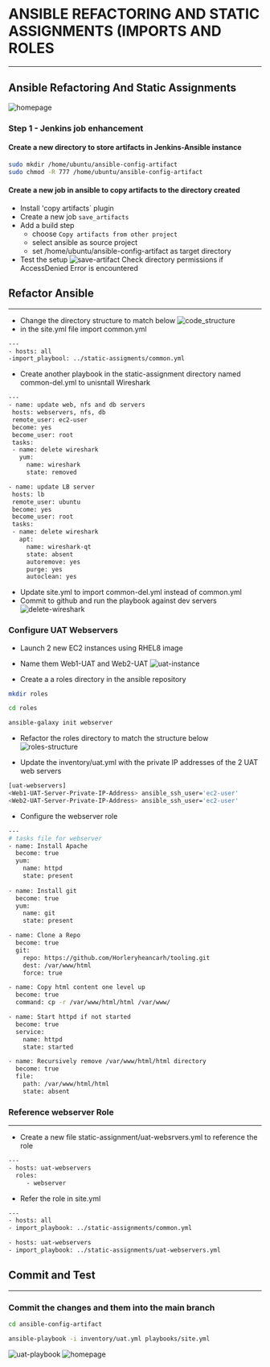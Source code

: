
# ANSIBLE REFACTORING AND STATIC ASSIGNMENTS (IMPORTS AND ROLES
---
 ## Ansible Refactoring And Static Assignments
 ![homepage](pbl12/homepage.png)
 ### Step 1 - Jenkins job enhancement 
 #### Create a new directory to store artifacts in Jenkins-Ansible instance
 ```bash
 sudo mkdir /home/ubuntu/ansible-config-artifact
 sudo chmod -R 777 /home/ubuntu/ansible-config-artifact
 ```
 #### Create a new job in ansible to copy artifacts to the directory created
 - Install 'copy artifacts` plugin
 - Create a new job `save_artifacts`
 - Add a build step
    - choose `Copy artifacts from other project`
    - select ansible as source project
    - set /home/ubuntu/ansible-config-artifact as target directory
 - Test the setup
 ![save-artifact](pbl12/save-artifact.png)
 Check directory permissions if AccessDenied Error is encountered

 ## Refactor Ansible
 ---
 - Change the directory structure to match below 
 ![code_structure](pbl12/structure.png)
 - in the site.yml file import common.yml
 ```bash
 ---
 - hosts: all
 -import_playbool: ../static-assigments/common.yml
 ```
 - Create another playbook in the static-assignment directory named common-del.yml to unisntall Wireshark
 ```bash
 ---
- name: update web, nfs and db servers
  hosts: webservers, nfs, db
  remote_user: ec2-user
  become: yes
  become_user: root
  tasks:
  - name: delete wireshark
    yum:
      name: wireshark
      state: removed

- name: update LB server
  hosts: lb
  remote_user: ubuntu
  become: yes
  become_user: root
  tasks:
  - name: delete wireshark
    apt:
      name: wireshark-qt
      state: absent
      autoremove: yes
      purge: yes
      autoclean: yes
```
- Update site.yml to import common-del.yml instead of common.yml
- Commit to github and run the playbook against dev servers
![delete-wireshark](pbl12/delete-wireshark.png)

### Configure UAT Webservers
- Launch 2 new EC2 instances using RHEL8 image
- Name them Web1-UAT and Web2-UAT
![uat-instance](pbl12/uat-instance.png)

- Create a a roles directory in the ansible repository
```bash
mkdir roles

cd roles

ansible-galaxy init webserver
```
- Refactor the roles directory to match the structure below
![roles-structure](pbl12/roles-st.png)

- Update the inventory/uat.yml with the private IP addresses of the 2 UAT web servers
```bash
[uat-webservers]
<Web1-UAT-Server-Private-IP-Address> ansible_ssh_user='ec2-user' 
<Web2-UAT-Server-Private-IP-Address> ansible_ssh_user='ec2-user'
```
- Configure the webserver role
```bash
---
# tasks file for webserver
- name: Install Apache
  become: true
  yum: 
    name: httpd
    state: present
  
- name: Install git
  become: true
  yum:
    name: git
    state: present

- name: Clone a Repo
  become: true
  git:
    repo: https://github.com/Horleryheancarh/tooling.git
    dest: /var/www/html
    force: true

- name: Copy html content one level up
  become: true
  command: cp -r /var/www/html/html /var/www/

- name: Start httpd if not started
  become: true
  service: 
    name: httpd
    state: started

- name: Recursively remove /var/www/html/html directory
  become: true
  file: 
    path: /var/www/html/html
    state: absent
```
### Reference webserver Role
---
- Create a new file static-assignment/uat-websrvers.yml to reference the role
```bash
---
- hosts: uat-webservers
  roles:
     - webserver
```
- Refer the role in site.yml

```bash
---
- hosts: all
- import_playbook: ../static-assignments/common.yml

- hosts: uat-webservers
- import_playbook: ../static-assignments/uat-webservers.yml
```
## Commit and Test
---
### Commit the changes and them into the main branch
```bash
cd ansible-config-artifact

ansible-playbook -i inventory/uat.yml playbooks/site.yml
```
![uat-playbook](pbl12/uat-pbrun.png)
![homepage](pbl12/uat-server.png)
